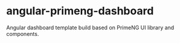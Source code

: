 # angular-primeng-dashboard
Angular dashboard template build based on PrimeNG UI library and components.
